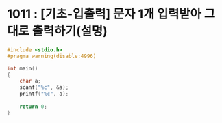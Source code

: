 # 1011 : [기초-입출력] 문자 1개 입력받아 그대로 출력하기(설명)

```c
#include <stdio.h>
#pragma warning(disable:4996)

int main()
{
    char a;
    scanf("%c", &a);
    printf("%c", a);
    
    return 0;
}
```
